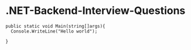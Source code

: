 # .NET-Backend-Interview-Questions

```
public static void Main(string[]args){
  Console.WriteLine("Hello world");

}

```
